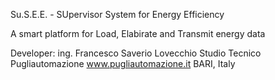 Su.S.E.E. - SUpervisor System for Energy Efficiency

A smart platform for Load, Elabirate and Transmit energy data

Developer:
ing. Francesco Saverio Lovecchio
Studio Tecnico Pugliautomazione
www.pugliautomazione.it
BARI, Italy
